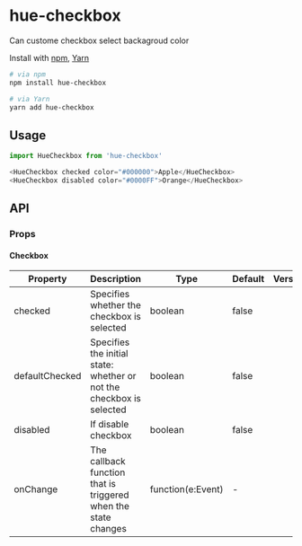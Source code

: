 hue-checkbox
=============

Can custome checkbox select backagroud color

Install with [npm](https://www.npmjs.com/), [Yarn](https://yarnpkg.com/)

```bash
# via npm
npm install hue-checkbox

# via Yarn
yarn add hue-checkbox
```

## Usage

```js
import HueCheckbox from 'hue-checkbox'

<HueCheckbox checked color="#000000">Apple</HueCheckbox>
<HueCheckbox disabled color="#0000FF">Orange</HueCheckbox>
```

## API

### Props

#### Checkbox

| Property | Description | Type | Default | Version |
| --- | --- | --- | --- | --- |
| checked | Specifies whether the checkbox is selected | boolean | false |  |
| defaultChecked | Specifies the initial state: whether or not the checkbox is selected | boolean | false |  |
| disabled | If disable checkbox | boolean | false |  |
| onChange | The callback function that is triggered when the state changes | function(e:Event) | - |  |

